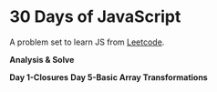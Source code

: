 # 30 Days of JavaScript

A problem set to learn JS from [Leetcode](https://leetcode.com/studyplan/30-days-of-javascript/ "LeetCode LLC, doing business as LeetCode, is an online platform for coding interview preparation.").

**Analysis & Solve**

**Day 1-Closures**
**Day 5-Basic Array Transformations**
